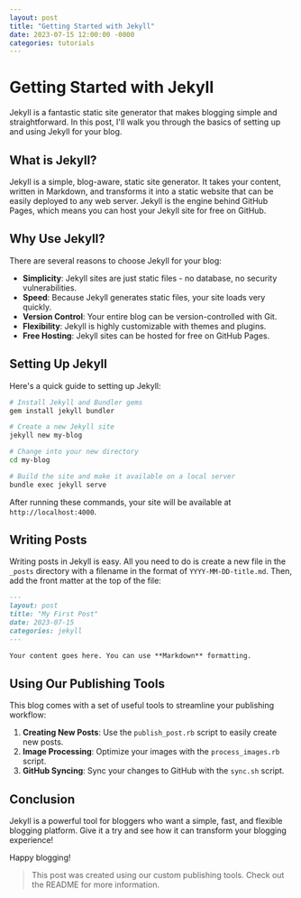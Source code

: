 ```yaml
---
layout: post
title: "Getting Started with Jekyll"
date: 2023-07-15 12:00:00 -0000
categories: tutorials
---
```


# Getting Started with Jekyll

Jekyll is a fantastic static site generator that makes blogging simple and straightforward. In this post, I'll walk you through the basics of setting up and using Jekyll for your blog.

## What is Jekyll?

Jekyll is a simple, blog-aware, static site generator. It takes your content, written in Markdown, and transforms it into a static website that can be easily deployed to any web server. Jekyll is the engine behind GitHub Pages, which means you can host your Jekyll site for free on GitHub.

## Why Use Jekyll?

There are several reasons to choose Jekyll for your blog:

- **Simplicity**: Jekyll sites are just static files - no database, no security vulnerabilities.
- **Speed**: Because Jekyll generates static files, your site loads very quickly.
- **Version Control**: Your entire blog can be version-controlled with Git.
- **Flexibility**: Jekyll is highly customizable with themes and plugins.
- **Free Hosting**: Jekyll sites can be hosted for free on GitHub Pages.

## Setting Up Jekyll

Here's a quick guide to setting up Jekyll:

```bash
# Install Jekyll and Bundler gems
gem install jekyll bundler

# Create a new Jekyll site
jekyll new my-blog

# Change into your new directory
cd my-blog

# Build the site and make it available on a local server
bundle exec jekyll serve
```

After running these commands, your site will be available at `http://localhost:4000`.

## Writing Posts

Writing posts in Jekyll is easy. All you need to do is create a new file in the `_posts` directory with a filename in the format of `YYYY-MM-DD-title.md`. Then, add the front matter at the top of the file:

```markdown
---
layout: post
title: "My First Post"
date: 2023-07-15
categories: jekyll
---

Your content goes here. You can use **Markdown** formatting.
```

## Using Our Publishing Tools

This blog comes with a set of useful tools to streamline your publishing workflow:

1. **Creating New Posts**: Use the `publish_post.rb` script to easily create new posts.
2. **Image Processing**: Optimize your images with the `process_images.rb` script.
3. **GitHub Syncing**: Sync your changes to GitHub with the `sync.sh` script.

## Conclusion

Jekyll is a powerful tool for bloggers who want a simple, fast, and flexible blogging platform. Give it a try and see how it can transform your blogging experience!

Happy blogging!

> This post was created using our custom publishing tools. Check out the README for more information. 